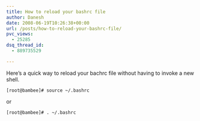 ```yaml
---
title: How to reload your bashrc file
author: Danesh
date: 2008-06-19T10:26:38+00:00
url: /posts/how-to-reload-your-bashrc-file/
pvc_views:
  - 25285
dsq_thread_id:
  - 889735529

---
```

Here&#8217;s a quick way to reload your bachrc file without having to invoke a new shell.

`[root@bambee]# source ~/.bashrc`

or

`[root@bambee]# . ~/.bashrc`